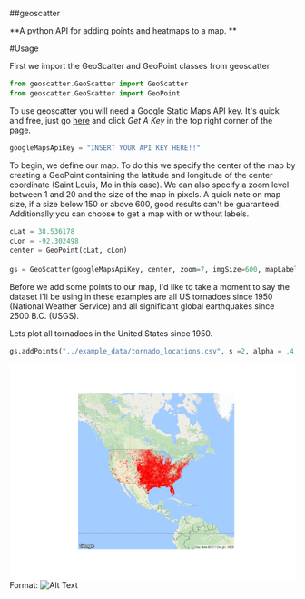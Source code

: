##geoscatter

**A python API for adding points and heatmaps to a map. **

#Usage

First we import the GeoScatter and GeoPoint classes from geoscatter

```python
from geoscatter.GeoScatter import GeoScatter
from geoscatter.GeoScatter import GeoPoint
```

To use geoscatter you will need a Google Static Maps API key.  It's quick and free, just go [here](https://developers.google.com/maps/documentation/static-maps/) and click *Get A Key* in the top right corner of the page. 
```python
googleMapsApiKey = "INSERT YOUR API KEY HERE!!"
```

To begin, we define our map.  To do this we specify the center of the map by creating a GeoPoint containing the latitude and longitude of the center coordinate (Saint Louis, Mo in this case).  We can also specify a zoom level between 1 and 20 and the size of the map in pixels.  A quick note on map size, if a size below 150 or above 600, good results can't be guaranteed. Additionally you can choose to get a map with or without labels.   
```python
cLat = 38.536178
cLon = -92.302498
center = GeoPoint(cLat, cLon)

gs = GeoScatter(googleMapsApiKey, center, zoom=7, imgSize=600, mapLabels=False)
```

Before we add some points to our map, I'd like to take a moment to say the dataset I'll be using in these examples are all US tornadoes since 1950 (National Weather Service) and all significant global earthquakes since 2500 B.C. (USGS). 

Lets plot all tornadoes in the United States since 1950. 
```python
gs.addPoints("../example_data/tornado_locations.csv", s =2, alpha = .4, c = 'r', marker='o')
```
![GitHub Logo](/images/tornadoes/all_tornadoes.png)
Format: ![Alt Text](url)

